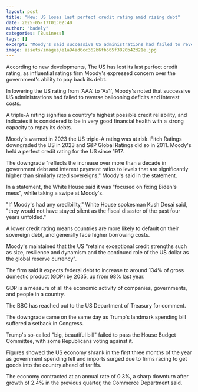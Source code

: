 ```yaml
---
layout: post
title: "New: US loses last perfect credit rating amid rising debt"
date: 2025-05-17T01:02:40
author: "badely"
categories: [Business]
tags: []
excerpt: "Moody's said successive US administrations had failed to reverse ballooning deficits and interest costs."
image: assets/images/e1a94ad6cc362b6fb565f3820b42d21e.jpg
---
```


According to new developments, The US has lost its last perfect credit rating, as influential ratings firm Moody's expressed concern over the government's ability to pay back its debt.

In lowering the US rating from 'AAA' to 'Aa1', Moody's noted that successive US administrations had failed to reverse ballooning deficits and interest costs.

A triple-A rating signifies a country's highest possible credit reliability, and indicates it is considered to be in very good financial health with a strong capacity to repay its debts. 

Moody's warned in 2023 the US triple-A rating was at risk. Fitch Ratings downgraded the US in 2023 and S&P Global Ratings did so in 2011. Moody's held a perfect credit rating for the US since 1917.

The downgrade "reflects the increase over more than a decade in government debt and interest payment ratios to levels that are significantly higher than similarly rated sovereigns," Moody's said in the statement. 

In a statement, the White House said it was "focused on fixing Biden's mess", while taking a swipe at Moody's.

"If Moody's had any credibility," White House spokesman Kush Desai said, "they would not have stayed silent as the fiscal disaster of the past four years unfolded."

A lower credit rating means countries are more likely to default on their sovereign debt, and generally face higher borrowing costs. 

Moody's maintained that the US "retains exceptional credit strengths such as size, resilience and dynamism and the continued role of the US dollar as the global reserve currency". 

The firm said it expects federal debt to increase to around 134% of gross domestic product (GDP) by 2035, up from 98% last year.

GDP is a measure of all the economic activity of companies, governments, and people in a country.

The BBC has reached out to the US Department of Treasury for comment. 

The downgrade came on the same day as Trump's landmark spending bill suffered a setback in Congress.

Trump's so-called "big, beautiful bill" failed to pass the House Budget Committee, with some Republicans voting against it.

Figures showed the US economy shrank in the first three months of the year as government spending fell and imports surged due to firms racing to get goods into the country ahead of tariffs.

The economy contracted at an annual rate of 0.3%, a sharp downturn after growth of 2.4% in the previous quarter, the Commerce Department said.

